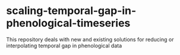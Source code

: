 # scaling-temporal-gap-in-phenological-timeseries
This repository deals with new and existing solutions for reducing or interpolating temporal gap in phenological data 

